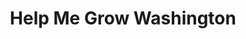 ---
title: "Help Me Grow Washington"
filetype: url
url: https://helpmegrowwa.org/ 
layout: "layouts/resource.njk"
tags: ["resource", "noTopic"]
---